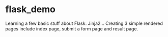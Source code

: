 # flask_demo
Learning a few basic stuff about Flask. Jinja2...
Creating 3 simple rendered pages include index page, submit a form page and result page.
